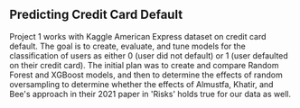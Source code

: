 ## Predicting Credit Card Default

Project 1 works with Kaggle American Express dataset on credit card default. The goal is to create, evaluate, and tune models for the classification of users as either 0 (user did not default) or 1 (user defaulted on their credit card). The initial plan was to create and compare Random Forest and XGBoost models, and then to determine the effects of random oversampling to determine whether the effects of Almustfa, Khatir, and Bee's approach in their 2021 paper in 'Risks' holds true for our data as well.
